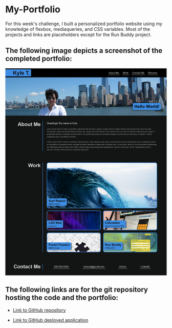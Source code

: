 # My-Portfolio

For this week's challenge, I built a personalized portfoilo website using my knowledge of flexbox, mediaqueries, and CSS variables. Most of the projects and links are placeholders except for the Run Buddy project.

## The following image depicts a screenshot of the completed portfolio:

![Screenshot of portfolio](./assets/images/screenshot-portfolio.jpg)

## The following links are for the git repository hosting the code and the portfolio:

* [Link to GitHub repository](https://github.com/kt946/my-portfolio)

* [Link to GitHub deployed application](https://kt946.github.io/my-portfolio/)